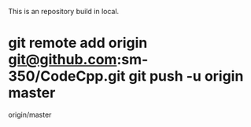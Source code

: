 
This is an repository build in local. 

git remote add origin git@github.com:sm-350/CodeCpp.git
git push -u origin master
=======
origin/master
